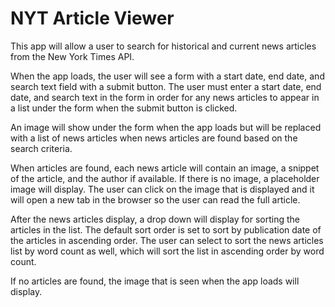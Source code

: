 # NYT Article Viewer

This app will allow a user to search for historical and current news articles from the New York Times API. 

When the app loads, the user will see a form with a start date, end date, and search text field with a submit button. The user must enter a start date, end date, and search text in the form in order for any news articles to appear in a list under the form when the submit button is clicked.

An image will show under the form when the app loads but will be replaced with a list of news articles when news articles are found based on the search criteria. 

When articles are found, each news article will contain an image, a snippet of the article, and the author if available. If there is no image, a placeholder image will display. The user can click on the image that is displayed and it will open a new tab in the browser so the user can read the full article.

After the news articles display, a drop down will display for sorting the articles in the list. The default sort order is set to sort by publication date of the articles in ascending order. The user can select to sort the news articles list by word count as well, which will sort the list in ascending order by word count. 

If no articles are found, the image that is seen when the app loads will display.





